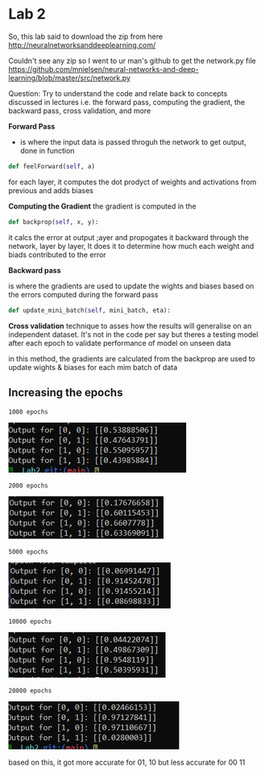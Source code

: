 # Lab 2

So, this lab said to download the zip from here http://neuralnetworksanddeeplearning.com/

Couldn't see any zip so I went to ur man's github to get the network.py file https://github.com/mnielsen/neural-networks-and-deep-learning/blob/master/src/network.py


Question: Try to understand the code and relate back to concepts discussed in lectures i.e. the forward pass, computing the gradient, the backward pass, cross validation, and more

**Forward Pass**
- is where the input data is passed throguh the network to get output, done in function 
~~~python
def feelForward(self, a)

~~~
for each layer, it computes the dot prodyct of weights and activations from previous and adds biases

**Computing the Gradient**
the gradient is computed in the
~~~python 
def backprop(self, x, y):
~~~
it calcs the error at output ;ayer and propogates it backward through the network, layer by layer, It does it to determine how much each weight and biads contributed to the error


**Backward pass**

is where the gradients are used to update the wights and biases based on the errors computed during the forward pass

~~~python
def update_mini_batch(self, mini_batch, eta):
~~~

**Cross validation**
technique to asses how the results will generalise on an independent dataset. It's not in the code per say but theres a testing model after each epoch to validate performance of model on unseen data

in this method, the gradients are calculated from the backprop are used to update wights & biases for each mim batch of data
## Increasing the epochs


~~~ 
1000 epochs 
~~~


![alt text](images/1000.png)

~~~ 
2000 epochs 
~~~
![alt text](images/2000.png)
~~~ 
5000 epochs 
~~~
![alt text](images/5000.png)
~~~ 
10000 epochs 
~~~

![alt text](images/10000.png)
~~~ 
20000 epochs 
~~~

![alt text](images/20000.png)


based on this, it got more accurate for 01, 10 but less accurate for 00 11